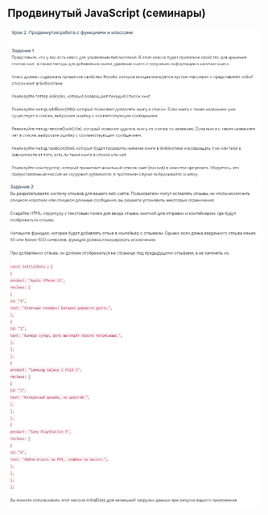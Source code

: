 ## Продвинутый JavaScript (семинары)

![Screenshot of homework 1](img/1.png)
![Screenshot of homework 1](img/2.png)